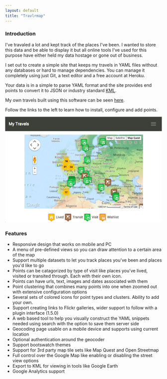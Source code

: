 ```yaml
---
layout: default
title: "Travlrmap"
---
```


### Introduction

I've travaled a lot and kept track of the places I've been.  I wanted to store this data and be able to display it but all online tools I've used for this purpose have either held my data hostage or gone out of business.

I set out to create a simple site that keeps my travels in YAML files without any databases or hard to manage dependencies.  You can manage it completely using just Git, a text editor and a free account at Heroku.

Your data is in a simple to parse YAML format and the site provides end points to convert it to JSON or industry standard [KML](http://en.wikipedia.org/wiki/Keyhole_Markup_Language).

My own travels built using this software can be seen [here](http://travels.devco.net/).

Follow the links to the left to learn how to install, configure and add points.

![Preview](travlrmap-preview.png)

### Features

  * Responsive design that works on mobile and PC
  * A menu of pre-defined views so you can draw attention to a certain area of the map
  * Support multiple datasets to let you track places you've been and places you'd like to go
  * Points can be catagorized by type of visit like places you've lived, visited or transited through.  Each with their own icon.
  * Points can have urls, text, images and dates associated with them
  * Point clustering that combines many points into one when zoomed out with extensive configuration options
  * Several sets of colored icons for point types and clusters.  Ability to add your own.
  * Support creating links to Flickr galleries, wider support to follow with a plugin interface (1.5.0)
  * A web based tool to help you visually construct the YAML snippets needed using search with the option to save them server side
  * Geocoding page usable on a mobile device and supports using current location
  * Optional authentication around the geocoder
  * Support bootswatch themes
  * Support for 3rd party map tile sets like Map Quest and Open Streetmap
  * Full control over the Google Map like enabling or disabling the street view options
  * Export to KML for viewing in tools like Google Earth
  * Google Analytics support
